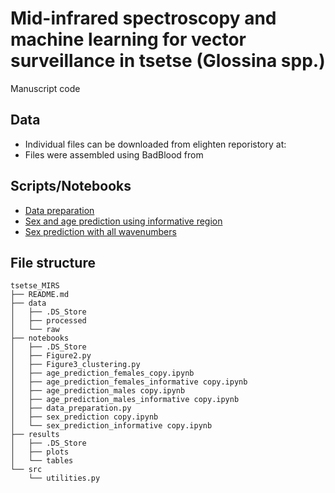 # Mid-infrared spectroscopy and machine learning for vector surveillance in tsetse (Glossina spp.)

Manuscript code

## Data
- Individual files can be downloaded from elighten reporistory at:
- Files were assembled using BadBlood from

## Scripts/Notebooks

- [Data preparation](/notebooks/1_data_preparation.py)
- [Sex and age prediction using informative region](/notebooks/7_Prediction_restricted.ipynb)
- [Sex prediction with all wavenumbers](/notebooks/6_Prediction_wholerange.ipynb)



## File structure

```
tsetse_MIRS
├── README.md
├── data
│   ├── .DS_Store
│   ├── processed
│   └── raw
├── notebooks
│   ├── .DS_Store
│   ├── Figure2.py
│   ├── Figure3_clustering.py
│   ├── age_prediction_females_copy.ipynb
│   ├── age_prediction_females_informative copy.ipynb
│   ├── age_prediction_males copy.ipynb
│   ├── age_prediction_males_informative copy.ipynb
│   ├── data_preparation.py
│   ├── sex_prediction copy.ipynb
│   └── sex_prediction_informative copy.ipynb
├── results
│   ├── .DS_Store
│   ├── plots
│   └── tables
└── src
    └── utilities.py
```
